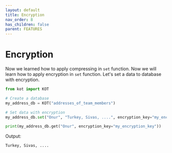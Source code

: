 ```yaml
---
layout: default
title: Encryption
nav_order: 8
has_children: false
parent: FEATURES
---
```


# Encryption
Now we learned how to apply compressing in `set` function. Now we will learn how to apply encryption in `set` function. Let's set a data to database with encryption.


```python
from kot import KOT

# Create a database
my_address_db = KOT("addresses_of_team_members")

# Set data with encryption
my_address_db.set("Onur", "Turkey, Sivas, ....", encryption_key="my_encryption_key")

print(my_address_db.get("Onur", encryption_key="my_encryption_key"))
```

Output:

```console
Turkey, Sivas, ....
```